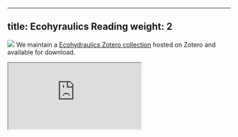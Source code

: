 
---
title: Ecohyraulics Reading
weight: 2
--- 


<a href="https://www.zotero.org/groups/2441047/ecohdraulics_wats_6900/library"><img class="float-left" src="{{ site.baseurl }}/assets/images/logos/Zotero.png"></a>  We maintain a [Ecohydraulics Zotero collection](https://www.zotero.org/groups/2441047/ecohdraulics_wats_6900/library)  hosted on Zotero and available for download. 

<iframe src="https://bibbase.org/show?bib=https%3A%2F%2Fapi.zotero.org%2Fgroups%2F2441047%2Fitems%3Fkey%3D9JedvX0m5NXJi5ehNlOYYMDi%26format%3Dbibtex%26limit%3D100"></iframe>